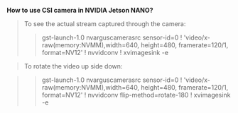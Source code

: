 <b>How to use CSI camera in NVIDIA Jetson NANO?</b>

>To see the actual stream captured through the camera:
>
>> gst-launch-1.0 nvarguscamerasrc sensor-id=0 ! 'video/x-raw(memory:NVMM),width=640, height=480, framerate=120/1, format=NV12' ! nvvidconv ! xvimagesink -e

>To rotate the video up side down:

>> gst-launch-1.0 nvarguscamerasrc sensor-id=0 ! 'video/x-raw(memory:NVMM),width=640, height=480, framerate=120/1, format=NV12' ! nvvidconv flip-method=rotate-180 ! xvimagesink -e
